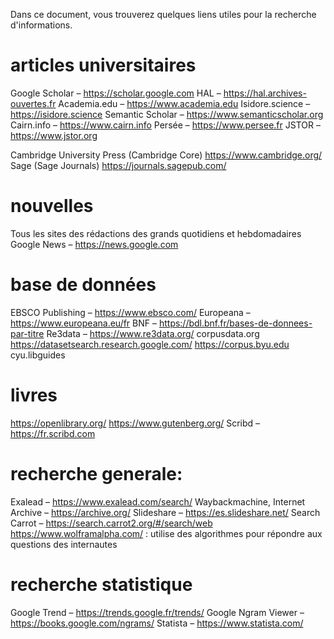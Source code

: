 Dans ce document, vous trouverez quelques liens utiles pour la recherche d'informations. 

# articles universitaires

Google Scholar – https://scholar.google.com
HAL – https://hal.archives-ouvertes.fr
Academia.edu – https://www.academia.edu
Isidore.science – https://isidore.science
Semantic Scholar – https://www.semanticscholar.org
Cairn.info – https://www.cairn.info
Persée – https://www.persee.fr
JSTOR – https://www.jstor.org

Cambridge University Press (Cambridge Core) https://www.cambridge.org/
Sage (Sage Journals) https://journals.sagepub.com/

# nouvelles

Tous les sites des rédactions des grands quotidiens et hebdomadaires
Google News – https://news.google.com

# base de données

EBSCO Publishing – https://www.ebsco.com/
Europeana – https://www.europeana.eu/fr
BNF – https://bdl.bnf.fr/bases-de-donnees-par-titre
Re3data – https://www.re3data.org/
corpusdata.org
https://datasetsearch.research.google.com/
https://corpus.byu.edu
cyu.libguides

# livres

https://openlibrary.org/
https://www.gutenberg.org/
Scribd – https://fr.scribd.com

# recherche generale:

Exalead – https://www.exalead.com/search/
Waybackmachine, Internet Archive – https://archive.org/
Slideshare – https://es.slideshare.net/ 
Search Carrot – https://search.carrot2.org/#/search/web
https://www.wolframalpha.com/ : utilise des algorithmes pour répondre aux questions des internautes

# recherche statistique 

Google Trend – https://trends.google.fr/trends/
Google Ngram Viewer – https://books.google.com/ngrams/ 
Statista – https://www.statista.com/


